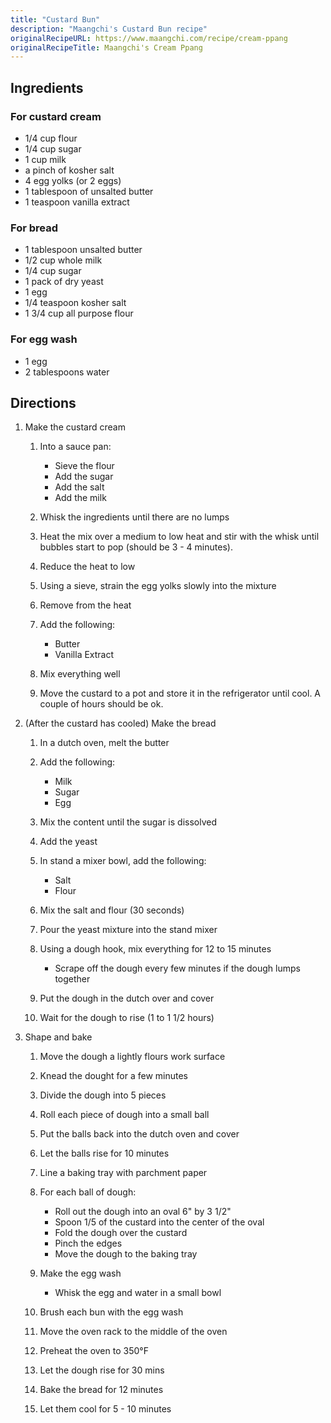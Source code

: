 ```yaml
---
title: "Custard Bun"
description: "Maangchi's Custard Bun recipe"
originalRecipeURL: https://www.maangchi.com/recipe/cream-ppang
originalRecipeTitle: Maangchi's Cream Ppang
---
```


## Ingredients

### For custard cream

- 1/4 cup flour
- 1/4 cup sugar
- 1 cup milk
- a pinch of kosher salt
- 4 egg yolks (or 2 eggs)
- 1 tablespoon of unsalted butter
- 1 teaspoon vanilla extract

### For bread

- 1 tablespoon unsalted butter
- 1/2 cup whole milk
- 1/4 cup sugar
- 1 pack of dry yeast
- 1 egg
- 1/4 teaspoon kosher salt
- 1 3/4 cup all purpose flour

### For egg wash

- 1 egg
- 2 tablespoons water

## Directions

1. Make the custard cream

    1. Into a sauce pan:

        - Sieve the flour
        - Add the sugar
        - Add the salt
        - Add the milk

    1. Whisk the ingredients until there are no lumps

    1. Heat the mix over a medium to low heat and stir with the whisk until
      bubbles start to pop (should be 3 - 4 minutes).

    1. Reduce the heat to low

    1. Using a sieve, strain the egg yolks slowly into the mixture

    1. Remove from the heat

    1. Add the following:

        - Butter
        - Vanilla Extract

    1. Mix everything well

    1. Move the custard to a pot and store it in the refrigerator until cool.
       A couple of hours should be ok.

1. (After the custard has cooled) Make the bread

    1. In a dutch oven, melt the butter

    1. Add the following:

        - Milk
        - Sugar
        - Egg

    1. Mix the content until the sugar is dissolved

    1. Add the yeast

    1. In stand a mixer bowl, add the following:

        - Salt
        - Flour

    1. Mix the salt and flour (30 seconds)

    1. Pour the yeast mixture into the stand mixer

    1. Using a dough hook, mix everything for 12 to 15 minutes

        - Scrape off the dough every few minutes if the dough lumps together

    1. Put the dough in the dutch over and cover

    1. Wait for the dough to rise (1 to 1 1/2 hours)

1. Shape and bake

    1. Move the dough a lightly flours work surface

    1. Knead the dought for a few minutes

    1. Divide the dough into 5 pieces

    1. Roll each piece of dough into a small ball

    1. Put the balls back into the dutch oven and cover

    1. Let the balls rise for 10 minutes

    1. Line a baking tray with parchment paper

    1. For each ball of dough:

        - Roll out the dough into an oval 6" by 3 1/2"
        - Spoon 1/5 of the custard into the center of the oval
        - Fold the dough over the custard
        - Pinch the edges
        - Move the dough to the baking tray

    1. Make the egg wash

        - Whisk the egg and water in a small bowl

    1. Brush each bun with the egg wash

    1. Move the oven rack to the middle of the oven

    1. Preheat the oven to 350°F

    1. Let the dough rise for 30 mins

    1. Bake the bread for 12 minutes

    1. Let them cool for 5 - 10 minutes
